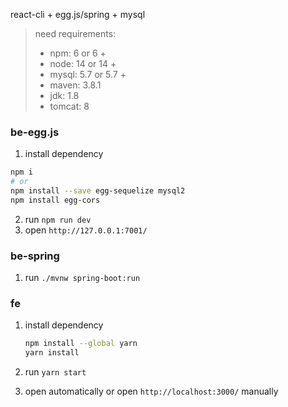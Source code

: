 react-cli + egg.js/spring + mysql

> need requirements:
>
> - npm: 6 or 6 +
>- node: 14 or 14 +
> - mysql: 5.7 or 5.7 +
> - maven: 3.8.1
> - jdk: 1.8
> - tomcat: 8



### be-egg.js

1. install dependency

```bash
npm i
# or
npm install --save egg-sequelize mysql2
npm install egg-cors

```

2. run `npm run dev`
3. open `http://127.0.0.1:7001/`



### be-spring

1. run `./mvnw spring-boot:run`



### fe

1. install dependency

   ```bash
   npm install --global yarn
   yarn install
   ```

2. run `yarn start`

3. open automatically or open `http://localhost:3000/` manually





